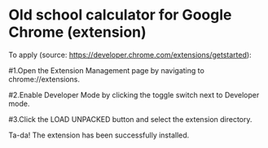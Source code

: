 # Old school calculator for Google Chrome (extension)

To apply (source: https://developer.chrome.com/extensions/getstarted):

#1.Open the Extension Management page by navigating to chrome://extensions.

#2.Enable Developer Mode by clicking the toggle switch next to Developer mode.

#3.Click the LOAD UNPACKED button and select the extension directory.

Ta-da! The extension has been successfully installed.
